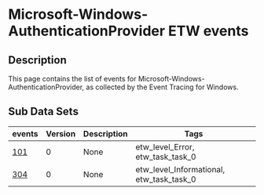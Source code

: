 # Microsoft-Windows-AuthenticationProvider ETW events

## Description
This page contains the list of events for Microsoft-Windows-AuthenticationProvider, as collected by the Event Tracing for Windows.

## Sub Data Sets
|events|Version|Description|Tags|
|---|---|---|---|
|[101](events/event-101.md)|0|None|etw_level_Error, etw_task_task_0|
|[304](events/event-304.md)|0|None|etw_level_Informational, etw_task_task_0|
